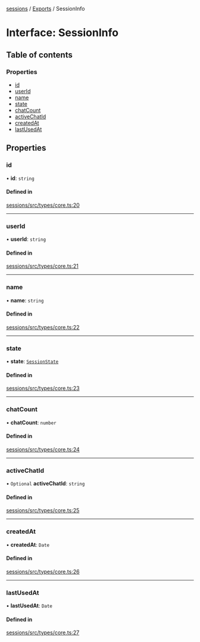 <!-- 
 ⚠️  AUTO-GENERATED FILE - DO NOT EDIT MANUALLY
 This file is automatically generated by scripts/docs-generator.js
 To make changes, edit the source TypeScript files or update the generator script
-->

[sessions](../../) / [Exports](../modules) / SessionInfo

# Interface: SessionInfo

## Table of contents

### Properties

- [id](SessionInfo#id)
- [userId](SessionInfo#userid)
- [name](SessionInfo#name)
- [state](SessionInfo#state)
- [chatCount](SessionInfo#chatcount)
- [activeChatId](SessionInfo#activechatid)
- [createdAt](SessionInfo#createdat)
- [lastUsedAt](SessionInfo#lastusedat)

## Properties

### id

• **id**: `string`

#### Defined in

[sessions/src/types/core.ts:20](https://github.com/woojubb/robota/blob/a69b4da7c5c53be6f90be7c6508928a6d39cf60b/packages/sessions/src/types/core.ts#L20)

___

### userId

• **userId**: `string`

#### Defined in

[sessions/src/types/core.ts:21](https://github.com/woojubb/robota/blob/a69b4da7c5c53be6f90be7c6508928a6d39cf60b/packages/sessions/src/types/core.ts#L21)

___

### name

• **name**: `string`

#### Defined in

[sessions/src/types/core.ts:22](https://github.com/woojubb/robota/blob/a69b4da7c5c53be6f90be7c6508928a6d39cf60b/packages/sessions/src/types/core.ts#L22)

___

### state

• **state**: [`SessionState`](../enums/SessionState)

#### Defined in

[sessions/src/types/core.ts:23](https://github.com/woojubb/robota/blob/a69b4da7c5c53be6f90be7c6508928a6d39cf60b/packages/sessions/src/types/core.ts#L23)

___

### chatCount

• **chatCount**: `number`

#### Defined in

[sessions/src/types/core.ts:24](https://github.com/woojubb/robota/blob/a69b4da7c5c53be6f90be7c6508928a6d39cf60b/packages/sessions/src/types/core.ts#L24)

___

### activeChatId

• `Optional` **activeChatId**: `string`

#### Defined in

[sessions/src/types/core.ts:25](https://github.com/woojubb/robota/blob/a69b4da7c5c53be6f90be7c6508928a6d39cf60b/packages/sessions/src/types/core.ts#L25)

___

### createdAt

• **createdAt**: `Date`

#### Defined in

[sessions/src/types/core.ts:26](https://github.com/woojubb/robota/blob/a69b4da7c5c53be6f90be7c6508928a6d39cf60b/packages/sessions/src/types/core.ts#L26)

___

### lastUsedAt

• **lastUsedAt**: `Date`

#### Defined in

[sessions/src/types/core.ts:27](https://github.com/woojubb/robota/blob/a69b4da7c5c53be6f90be7c6508928a6d39cf60b/packages/sessions/src/types/core.ts#L27)
